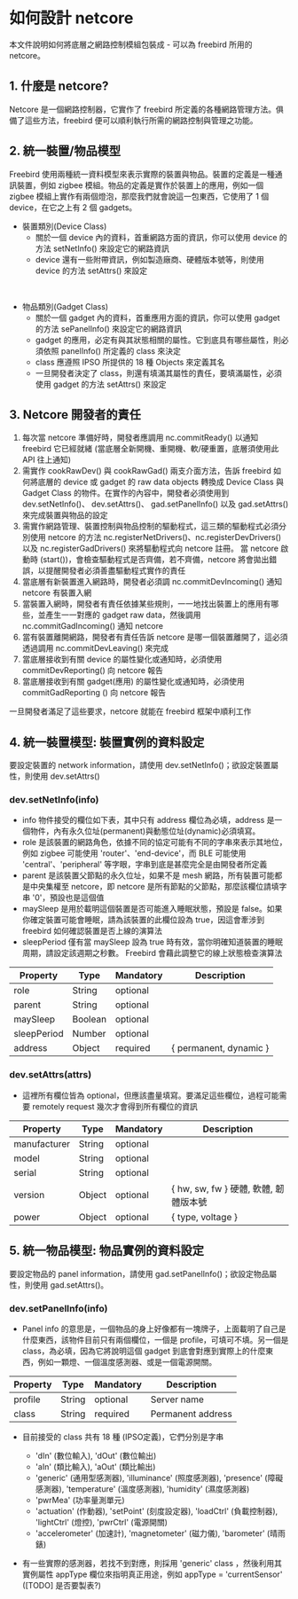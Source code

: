 如何設計 netcore
========================

本文件說明如何將底層之網路控制模組包裝成 - 可以為 freebird 所用的 netcore。  

## 1. 什麼是 netcore?

Netcore 是一個網路控制器，它實作了 freebird 所定義的各種網路管理方法。俱備了這些方法，freebird 便可以順利執行所需的網路控制與管理之功能。  

## 2. 統一裝置/物品模型

  
Freebird 使用兩種統一資料模型來表示實際的裝置與物品。裝置的定義是一種通訊裝置，例如 zigbee 模組。物品的定義是實作於裝置上的應用，例如一個 zigbee 模組上實作有兩個燈泡，那麼我們就會說這一包東西，它使用了 1 個 device，在它之上有 2 個 gadgets。  

* 裝置類別(Device Class)  
    - 關於一個 device 內的資料，首重網路方面的資訊，你可以使用 device 的方法 setNetInfo() 來設定它的網路資訊  
    - device 還有一些附帶資訊，例如製造廠商、硬體版本號等，則使用 device 的方法 setAttrs() 來設定  
<br />

* 物品類別(Gadget Class)  
    - 關於一個 gadget 內的資料，首重應用方面的資訊，你可以使用 gadget 的方法 sePanelInfo() 來設定它的網路資訊  
    - gadget 的應用，必定有與其狀態相關的屬性。它到底具有哪些屬性，則必須依照 panelInfo() 所定義的 class 來決定  
    - class 應遵照 IPSO 所提供的 18 種 Objects 來定義其名  
    - 一旦開發者決定了 class，則還有填滿其屬性的責任，要填滿屬性，必須使用 gadget 的方法 setAttrs() 來設定  

## 3. Netcore 開發者的責任

1. 每次當 netcore 準備好時，開發者應調用 nc.commitReady() 以通知 freebird 它已經就緒 (當底層全新開機、重開機、軟/硬重置，底層須使用此 API 往上通知)
2. 需實作 cookRawDev() 與 cookRawGad() 兩支介面方法，告訴 freebird 如何將底層的 device 或 gadget 的 raw data objects 轉換成 Device Class 與 Gadget Class 的物件。在實作的內容中，開發者必須使用到 dev.setNetInfo()、 dev.setAttrs()、 gad.setPanelInfo() 以及 gad.setAttrs() 來完成裝置與物品的設定  
3. 需實作網路管理、裝置控制與物品控制的驅動程式，這三類的驅動程式必須分別使用 netcore 的方法 nc.registerNetDrivers()、nc.registerDevDrivers() 以及 nc.registerGadDrivers() 來將驅動程式向 netcore 註冊。 當 netcore 啟動時 (start())，會檢查驅動程式是否齊備，若不齊備，netcore 將會拋出錯誤，以提醒開發者必須善盡驅動程式實作的責任  
4. 當底層有新裝置進入網路時，開發者必須調 nc.commitDevIncoming() 通知 netcore 有裝置入網  
5. 當裝置入網時，開發者有責任依據某些規則，一一地找出裝置上的應用有哪些，並產生一一對應的 gadget raw data，然後調用 nc.commitGadIncoming() 通知 netcore  
6. 當有裝置離開網路，開發者有責任告訴 netcore 是哪一個裝置離開了，這必須透過調用 nc.commitDevLeaving() 來完成  
7. 當底層接收到有關 device 的屬性變化或通知時，必須使用 commitDevReporting() 向 netcore 報告  
8. 當底層接收到有關 gadget(應用) 的屬性變化或通知時，必須使用 commitGadReporting () 向 netcore 報告  

一旦開發者滿足了這些要求，netcore 就能在 freebird 框架中順利工作

## 4. 統一裝置模型: 裝置實例的資料設定

要設定裝置的 network information，請使用 dev.setNetInfo()；欲設定裝置屬性，則使用 dev.setAttrs()

### dev.setNetInfo(info)  
* info 物件接受的欄位如下表，其中只有 address 欄位為必填，address 是一個物件，內有永久位址(permanent)與動態位址(dynamic)必須填寫。  
* role 是該裝置的網路角色，依據不同的協定可能有不同的字串來表示其地位，例如 zigbee 可能使用 'router'、'end-device'，而 BLE 可能使用 'central'、'peripheral' 等字眼，字串到底是甚麼完全是由開發者所定義
* parent 是該裝置父節點的永久位址，如果不是 mesh 網路，所有裝置可能都是中央集權至 netcore，即 netcore 是所有節點的父節點，那麼該欄位請填字串 '0'，預設也是這個值
* maySleep 是用於載明這個裝置是否可能進入睡眠狀態，預設是 false。如果你確定裝置可能會睡眠，請為該裝置的此欄位設為 true，因這會牽涉到 freebird 如何確認裝置是否上線的演算法
* sleepPeriod 僅有當 maySleep 設為 true 時有效，當你明確知道裝置的睡眠周期，請設定該週期之秒數。 Freebird 會藉此調整它的線上狀態檢查演算法

  
| Property     | Type    | Mandatory | Description                                   |
|--------------|---------|-----------|-----------------------------------------------|
| role         | String  | optional  |                                               |
| parent       | String  | optional  |                                               |
| maySleep     | Boolean | optional  |                                               |
| sleepPeriod  | Number  | optional  |                                               |
| address      | Object  | required  | { permanent, dynamic }                        |


### dev.setAttrs(attrs)  
* 這裡所有欄位皆為 optional，但應該盡量填寫。要滿足這些欄位，過程可能需要 remotely request 幾次才會得到所有欄位的資訊

| Property     | Type    | Mandatory | Description                                   |
|--------------|---------|-----------|-----------------------------------------------|
| manufacturer | String  | optional  |                                               |
| model        | String  | optional  |                                               |
| serial       | String  | optional  |                                               |
| version      | Object  | optional  | { hw, sw, fw }  硬體, 軟體, 韌體版本號          |
| power        | Object  | optional  | { type, voltage }                             |


## 5. 統一物品模型: 物品實例的資料設定

要設定物品的 panel information，請使用 gad.setPanelInfo()；欲設定物品屬性，則使用 gad.setAttrs()。 

### dev.setPanelInfo(info)
* Panel info 的意思是，一個物品的身上好像都有一塊牌子，上面載明了自己是什麼東西，該物件目前只有兩個欄位，一個是 profile，可填可不填。另一個是 class，為必填，因為它將說明這個 gadget 到底會對應到實際上的什麼東西，例如一顆燈、一個溫度感測器、或是一個電源開關。  
  

| Property     | Type    | Mandatory | Description                                   |
|--------------|---------|-----------|-----------------------------------------------|
| profile      | String  | optional  | Server name                                   |
| class        | String  | required  | Permanent address                             |
  

* 目前接受的 class 共有 18 種 (IPSO定義)，它們分別是字串
    - 'dIn' (數位輸入), 'dOut' (數位輸出)  
    - 'aIn' (類比輸入), 'aOut' (類比輸出)  
    - 'generic' (通用型感測器), 'illuminance' (照度感測器), 'presence' (障礙感測器), 'temperature' (溫度感測器), 'humidity' (濕度感測器)  
    - 'pwrMea' (功率量測單元)  
    - 'actuation' (作動器), 'setPoint' (刻度設定器), 'loadCtrl' (負載控制器), 'lightCtrl' (燈控), 'pwrCtrl' (電源開關)  
    - 'accelerometer' (加速計), 'magnetometer' (磁力儀), 'barometer' (晴雨錶)

* 有一些實際的感測器，若找不到對應，則採用 'generic' class ，然後利用其實例屬性 appType 欄位來指明真正用途，例如 appType = 'currentSensor'  ([TODO] 是否要製表?)
